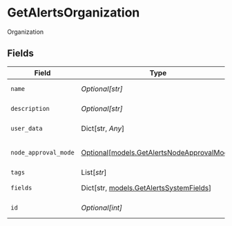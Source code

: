# GetAlertsOrganization

Organization


## Fields

| Field                                                                                | Type                                                                                 | Required                                                                             | Description                                                                          |
| ------------------------------------------------------------------------------------ | ------------------------------------------------------------------------------------ | ------------------------------------------------------------------------------------ | ------------------------------------------------------------------------------------ |
| `name`                                                                               | *Optional[str]*                                                                      | :heavy_minus_sign:                                                                   | Organization full name                                                               |
| `description`                                                                        | *Optional[str]*                                                                      | :heavy_minus_sign:                                                                   | Organization Description                                                             |
| `user_data`                                                                          | Dict[str, *Any*]                                                                     | :heavy_minus_sign:                                                                   | Custom attributes                                                                    |
| `node_approval_mode`                                                                 | [Optional[models.GetAlertsNodeApprovalMode]](../models/getalertsnodeapprovalmode.md) | :heavy_minus_sign:                                                                   | Device Approval Mode                                                                 |
| `tags`                                                                               | List[*str*]                                                                          | :heavy_minus_sign:                                                                   | Tags                                                                                 |
| `fields`                                                                             | Dict[str, [models.GetAlertsSystemFields](../models/getalertssystemfields.md)]        | :heavy_minus_sign:                                                                   | Custom Fields                                                                        |
| `id`                                                                                 | *Optional[int]*                                                                      | :heavy_minus_sign:                                                                   | Organization identifier                                                              |